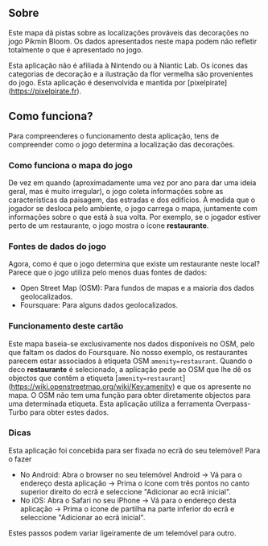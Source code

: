 ## Sobre

Este mapa dá pistas sobre as localizações prováveis das decorações no jogo Pikmin Bloom. Os dados apresentados neste mapa podem não refletir totalmente o que é apresentado no jogo.

Esta aplicação não é afiliada à Nintendo ou à Niantic Lab. Os ícones das categorias de decoração e a ilustração da flor vermelha são provenientes do jogo. Esta aplicação é desenvolvida e mantida por [pixelpirate] (https://pixelpirate.fr).

## Como funciona?

Para compreenderes o funcionamento desta aplicação, tens de compreender como o jogo determina a localização das decorações.

### Como funciona o mapa do jogo

De vez em quando (aproximadamente uma vez por ano para dar uma ideia geral, mas é muito irregular), o jogo coleta informações sobre as características da paisagem, das estradas e dos edifícios.
À medida que o jogador se desloca pelo ambiente, o jogo carrega o mapa, juntamente com informações sobre o que está à sua volta.
Por exemplo, se o jogador estiver perto de um restaurante, o jogo mostra o ícone **restaurante**.

### Fontes de dados do jogo

Agora, como é que o jogo determina que existe um restaurante neste local? Parece que o jogo utiliza pelo menos duas fontes de dados:

- Open Street Map (OSM): Para fundos de mapas e a maioria dos dados geolocalizados.
- Foursquare: Para alguns dados geolocalizados.

### Funcionamento deste cartão

Este mapa baseia-se exclusivamente nos dados disponíveis no OSM, pelo que faltam os dados do Foursquare. No nosso exemplo, os restaurantes parecem estar associados à etiqueta OSM `amenity=restaurant`.
Quando o deco **restaurante** é selecionado, a aplicação pede ao OSM que lhe dê os objectos que contêm a etiqueta [`amenity=restaurant`] (https://wiki.openstreetmap.org/wiki/Key:amenity) e que os apresente no mapa.
O OSM não tem uma função para obter diretamente objectos para uma determinada etiqueta. Esta aplicação utiliza a ferramenta Overpass-Turbo para obter estes dados.

### Dicas

Esta aplicação foi concebida para ser fixada no ecrã do seu telemóvel! Para o fazer
- No Android: Abra o browser no seu telemóvel Android -> Vá para o endereço desta aplicação -> Prima o ícone com três pontos no canto superior direito do ecrã e seleccione "Adicionar ao ecrã inicial".
- No iOS: Abra o Safari no seu iPhone -> Vá para o endereço desta aplicação -> Prima o ícone de partilha na parte inferior do ecrã e seleccione "Adicionar ao ecrã inicial".

Estes passos podem variar ligeiramente de um telemóvel para outro.